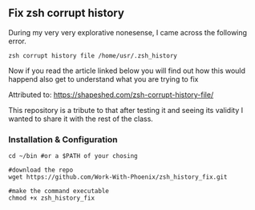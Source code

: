 ## Fix zsh corrupt history
During my very very explorative nonesense, I came across the following error.

```
zsh corrupt history file /home/usr/.zsh_history
```
Now if you read the article linked below you will find out how this would happend also get to understand what you are trying to fix

Attributed to: https://shapeshed.com/zsh-corrupt-history-file/

This repository is a tribute to that after testing it and seeing its validity I wanted to share it with the rest of the class.


### Installation & Configuration
```
cd ~/bin #or a $PATH of your chosing

#download the repo
wget https://github.com/Work-With-Phoenix/zsh_history_fix.git

#make the command executable
chmod +x zsh_history_fix

```

